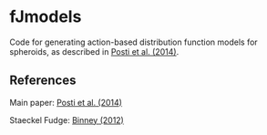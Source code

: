 # fJmodels

Code for generating action-based distribution function models for spheroids,
as described in [Posti et al. (2014)](http://adsabs.harvard.edu/abs/2014arXiv1411.7897P).

## References

Main paper: [Posti et al. (2014)](http://adsabs.harvard.edu/abs/2014arXiv1411.7897P)

Staeckel Fudge: [Binney (2012)](http://adsabs.harvard.edu/abs/2012MNRAS.426.1324B)
